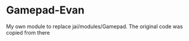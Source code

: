 # Gamepad-Evan
My own module to replace jai/modules/Gamepad. The original code was copied from there
